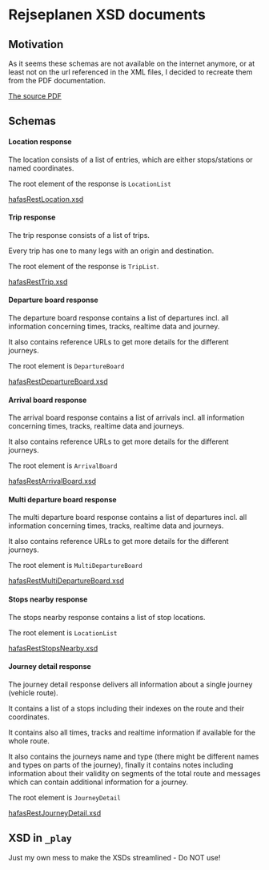 Rejseplanen XSD documents
=========================

## Motivation

As it seems these schemas are not available on the internet anymore, or at least not on the url referenced in the XML files, I decided to recreate them from the PDF documentation.

[The source PDF](https://p3.zdassets.com/hc/theme_assets/497496/200019391/ReST_documentation_Rejseplanen_Latest.pdf)

## Schemas

#### Location response

The location consists of a list of entries, which are either stops/stations or named coordinates.

The root element of the response is `LocationList`

[hafasRestLocation.xsd](schema/hafasRestLocation.xsd)

#### Trip response

The trip response consists of a list of trips.

Every trip has one to many legs with an origin and destination. 

The root element of the response is `TripList`.

[hafasRestTrip.xsd](schema/hafasRestTrip.xsd)

#### Departure board response

The departure board response contains a list of departures incl. all information concerning times, tracks, realtime data and journey.

It also contains reference URLs to get more details for the different journeys.

The root element is `DepartureBoard`

[hafasRestDepartureBoard.xsd](schema/hafasRestDepartureBoard.xsd)

#### Arrival board response

The arrival board response contains a list of arrivals incl. all information concerning times, tracks, realtime data and journeys.

It also contains reference URLs to get more details for the different journeys.

The root element is `ArrivalBoard`

[hafasRestArrivalBoard.xsd](schema/hafasRestArrivalBoard.xsd)

#### Multi departure board response

The multi departure board response contains a list of departures incl. all information concerning times, tracks, realtime data and journeys.

It also contains reference URLs to get more details for the different journeys.

The root element is `MultiDepartureBoard`

[hafasRestMultiDepartureBoard.xsd](schema/hafasRestMultiDepartureBoard.xsd)

#### Stops nearby response

The stops nearby response contains a list of stop locations.

The root element is `LocationList`

[hafasRestStopsNearby.xsd](schema/hafasRestStopsNearby.xsd)

#### Journey detail response

The journey detail response delivers all information about a single journey (vehicle route).

It contains a list of a stops including their indexes on the route and their coordinates.

It contains also all times, tracks and realtime information if available for the whole route.

It also contains the journeys name and type (there might be different names and types on parts of the journey), finally it contains notes including information about their validity on segments of the total route and messages which can contain additional information for a journey.

The root element is `JourneyDetail`

[hafasRestJourneyDetail.xsd](schema/hafasRestJourneyDetail.xsd)

## XSD in `_play`

Just my own mess to make the XSDs streamlined - Do NOT use!
